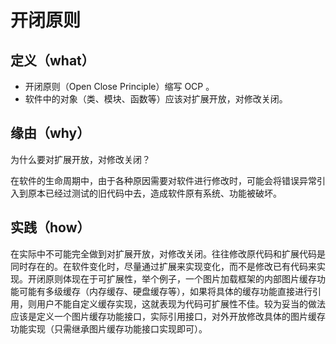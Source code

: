 # 开闭原则

## 定义（what）

- 开闭原则（Open Close Principle）缩写 OCP 。
- 软件中的对象（类、模块、函数等）应该对扩展开放，对修改关闭。

## 缘由（why）

为什么要对扩展开放，对修改关闭？

在软件的生命周期中，由于各种原因需要对软件进行修改时，可能会将错误异常引入到原本已经过测试的旧代码中去，造成软件原有系统、功能被破坏。

## 实践（how）

在实际中不可能完全做到对扩展开放，对修改关闭。往往修改原代码和扩展代码是同时存在的。在软件变化时，尽量通过扩展来实现变化，而不是修改已有代码来实现。开闭原则体现在于可扩展性，举个例子，一个图片加载框架的内部图片缓存功能可能有多级缓存（内存缓存、硬盘缓存等），如果将具体的缓存功能直接进行引用，则用户不能自定义缓存实现，这就表现为代码可扩展性不佳。较为妥当的做法应该是定义一个图片缓存功能接口，实际引用接口，对外开放修改具体的图片缓存功能实现（只需继承图片缓存功能接口实现即可）。
